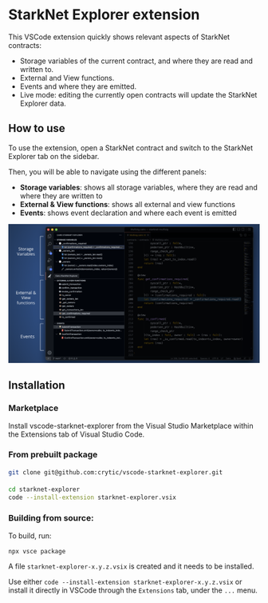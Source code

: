 # StarkNet Explorer extension

This VSCode extension quickly shows relevant aspects of StarkNet contracts:
 - Storage variables of the current contract, and where they are read and written to.
 - External and View functions.
 - Events and where they are emitted.
 - Live mode: editing the currently open contracts will update the StarkNet Explorer data.

## How to use
To use the extension, open a StarkNet contract and switch to the StarkNet Explorer tab on the sidebar.

Then, you will be able to navigate using the different panels:
 - **Storage variables**: shows all storage variables, where they are read and where they are written to
 - **External & View functions**: shows all external and view functions
 - **Events**: shows event declaration and where each event is emitted

![](media/starknet-explorer-screenshot.png)

## Installation

### Marketplace
Install vscode-starknet-explorer from the Visual Studio Marketplace within the Extensions tab of Visual Studio Code.

### From prebuilt package
```bash
git clone git@github.com:crytic/vscode-starknet-explorer.git

cd starknet-explorer
code --install-extension starknet-explorer.vsix
```
### Building from source:
To build, run:
```bash
npx vsce package
```
A file `starknet-explorer-x.y.z.vsix` is created and it needs to be installed.

Use either `code --install-extension starknet-explorer-x.y.z.vsix` or install it directly in VSCode through the `Extensions` tab, under the `...` menu.

